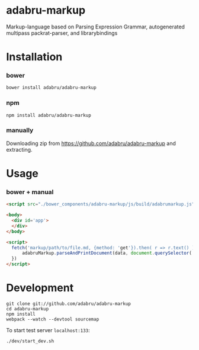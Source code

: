 # adabru-markup

Markup-language based on Parsing Expression Grammar, autogenerated multipass packrat-parser, and librarybindings


# Installation

### bower

```sh
bower install adabru/adabru-markup
```

### npm

```sh
npm install adabru/adabru-markup
```

### manually

Downloading zip from <https://github.com/adabru/adabru-markup> and extracting.

# Usage

### bower + manual

```html
<script src="./bower_components/adabru-markup/js/build/adabrumarkup.js"></script>

<body>
  <div id='app'>
  </div>
</body>

<script>
  fetch('markup/path/to/file.md, {method: 'get'}).then( r => r.text() ).then( data => {
      adabruMarkup.parseAndPrintDocument(data, document.querySelector('#app'))
  })
</script>
```

# Development

```
git clone git://github.com/adabru/adabru-markup
cd adabru-markup
npm install
webpack --watch --devtool sourcemap
```
To start test server `localhost:133`:
```
./dev/start_dev.sh
```
